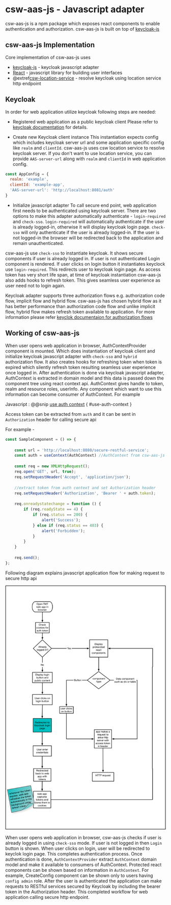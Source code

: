 # csw-aas-js - Javascript adapter

csw-aas-js is a npm package which exposes react components to enable authentication and authorization. csw-aas-js is built
on top of [keycloak-js](https://www.keycloak.org/docs/latest/securing_apps/index.html#_javascript_adapter)

## csw-aas-js Implementation

Core implementation of csw-aas-js uses

- [keycloak-js](https://www.keycloak.org/docs/latest/securing_apps/index.html#_javascript_adapter) - keycloak javascript adapter
- [React](https://reactjs.org/) - javascript library for building user interfaces
- @extref[csw-location-service](csw:services/location) - resolve keycloak using location service http endpoint

## Keycloak

In order for web application utilize keycloak following steps are needed:

- Registered web application as a public keycloak client
Please refer to [keycloak documentation](https://www.keycloak.org/docs/latest/getting_started/index.html)
for details.

- Create new Keycloak client instance 
This instantiation expects config which includes keycloak server url and some application 
specific config like `realm` and `clientId`. csw-aas-js uses csw location service to resolve keycloak server. If you 
don't want to use location service, you can provide `AAS-server-url` along with `realm` and `clientId` in web application config. 

```javascript
const AppConfig = {
  realm: 'example',
  clientId: 'example-app',
  'AAS-server-url': 'http://localhost:8081/auth'
}
``` 
- Initialize javascript adapter 
To call secure end point, web application first needs to be authenticated using keycloak server. There are two options to make this adapter automatically authenticate - `login-required` and `check-sso`. 
`login-required` will automatically authenticate if the user is already logged-in, otherwise it will display keycloak login page. 
`check-sso` will only authenticate if the user is already logged-in. If the user is not logged-in the browser will be redirected back to 
the application and remain unauthenticated. 

csw-aas-js use `check-sso` to instantiate keycloak. It shows secure components if user is already logged in.
If user is not authenticated Login component is rendered. If user clicks on login button it instantiates keyclock use `login-required`. This redirects 
user to keycloak login page. As access token has very short life span, at time of keycloak instantiation csw-aas-js also adds hooks to refresh
token. This gives seamless user experience as user need not to login again.

Keycloak adapter supports three authorization flows e.g. authorization code flow, implicit flow and hybrid flow.
csw-aas-js has chosen hybrid flow as it has better performance than authorization code flow and unlike implicit flow,
hybrid flow makes refresh token available to application. For more information please refer [keyclok documentaion for authorization flows](https://www.keycloak.org/docs/latest/securing_apps/index.html#_javascript_implicit_flow)

## Working of csw-aas-js

When user opens web application in browser, AuthContextProvider component is mounted. Which does instantiation of keycloak 
client and initialize keycloak javascript adapter with `check-sso` and `hybrid` authorization flow. It also creates hooks for refreshing token when
token is expired which silently refresh token resulting seamless user experience once logged in. After authentication is done via
keycloak javascript adapter, AuthContext is extracted in domain model and this data is passed down the component tree using 
react context api. AuthContext gives handle to token, realm and resource roles, userInfo. Any component which want to use
this information can become consumer of AuthContext. For example

Javascript
:   @@snip [use auth context](../../../../csw-aas-js-examples/config-app/src/components/CreateConfig.jsx) { #use-auth-context }

Access token can be extracted from `auth` and it can be sent in `Authorization` header for calling secure api

For example -

```javascript
const SampleComponent = () => {

    const url = 'http://localhost:8080/secure-restful-service';
    const auth = useContext(AuthContext) //AuthContext from csw-aas-js
      
    const req = new XMLHttpRequest();
    req.open('GET', url, true);
    req.setRequestHeader('Accept', 'application/json');
    
    //extract token from auth context and set Authorization header
    req.setRequestHeader('Authorization', 'Bearer ' + auth.token);

    req.onreadystatechange = function () {
        if (req.readyState == 4) {
            if (req.status == 200) {
                alert('Success');
            } else if (req.status == 403) {
                alert('Forbidden');
            }
        }
    }

    req.send();
};
```

Following diagram explains javascript application flow for making request to secure http api

![javascript-app-flow](javascript-app-workflow.png)  

When user opens web application in browser, csw-aas-js checks if user is already logged in using `check-sso` mode. If user is 
not logged in then `Login` button is shown. When user clicks on login, user will be redirected to keyclok login page. 
This completes authentication process. Once authentication is done, `AuthContextProvider` extract `AuthContext` domain model and
make it available to consumers of AuthContext. Protected react components can be shown based on information in `AuthContext`.
For example, CreateConfig component can be shown only to users having `config admin` role. After the user is authenticated 
the application can make requests to RESTful services secured by Keycloak by including the bearer token in the Authorization header.
This completed workflow for web application calling secure http endpoint. 




